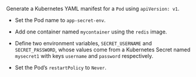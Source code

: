 Generate a Kubernetes YAML manifest for a `Pod` using `apiVersion: v1`.

- Set the Pod name to `app-secret-env`.
    
- Add one container named `mycontainer` using the `redis` image.
    
- Define two environment variables, `SECRET_USERNAME` and `SECRET_PASSWORD`, whose values come from a Kubernetes Secret named `mysecret1` with keys `username` and `password` respectively.
    
- Set the Pod’s `restartPolicy` to `Never`.